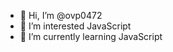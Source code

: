 - 👋 Hi, I’m @ovp0472
- 👀 I’m interested JavaScript
- 🌱 I’m currently learning JavaScript
  

<!---
ovp0472/ovp0472 is a ✨ special ✨ repository because its `README.md` (this file) appears on your GitHub profile.
You can click the Preview link to take a look at your changes.
--->
